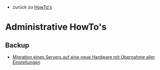 * zurück zu [HowTo's](../)

# Administrative HowTo's

## Backup
* [Migration eines Servers auf eine neue Hardware mit Übernahme aller Einstellungen](./backup/Migration-letto-docker-neuer-server.html)
